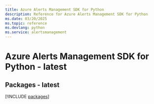 ```yaml
---
title: Azure Alerts Management SDK for Python
description: Reference for Azure Alerts Management SDK for Python
ms.date: 03/20/2025
ms.topic: reference
ms.devlang: python
ms.service: alertsmanagement
---
```

# Azure Alerts Management SDK for Python - latest
## Packages - latest
[!INCLUDE [packages](alerts-management-index.md)]